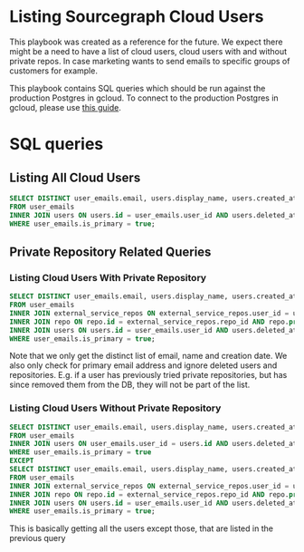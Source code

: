 # Listing Sourcegraph Cloud Users

This playbook was created as a reference for the future. We expect there might be a need to have a list of cloud users, cloud users with and without private repos. In case marketing wants to send emails to specific groups of customers for example.

This playbook contains SQL queries which should be run against the production Postgres in gcloud. To connect to the production Postgres in gcloud, please use [this guide](../../../dev/process/deployments/postgresql.md#sourcegraph-com-specific).

# SQL queries

## Listing All Cloud Users

```sql
SELECT DISTINCT user_emails.email, users.display_name, users.created_at
FROM user_emails
INNER JOIN users ON users.id = user_emails.user_id AND users.deleted_at IS NULL
WHERE user_emails.is_primary = true;
```

## Private Repository Related Queries

### Listing Cloud Users With Private Repository

```sql
SELECT DISTINCT user_emails.email, users.display_name, users.created_at
FROM user_emails
INNER JOIN external_service_repos ON external_service_repos.user_id = user_emails.user_id
INNER JOIN repo ON repo.id = external_service_repos.repo_id AND repo.private = true AND repo.deleted_at IS NULL
INNER JOIN users ON users.id = user_emails.user_id AND users.deleted_at IS NULL
WHERE user_emails.is_primary = true;
```

Note that we only get the distinct list of email, name and creation date. We also only check for primary email address and ignore deleted users and repositories.
E.g. if a user has previously tried private repositories, but has since removed them from the DB, they will not be part of the list.

### Listing Cloud Users Without Private Repository

```sql
SELECT DISTINCT user_emails.email, users.display_name, users.created_at
FROM user_emails
INNER JOIN users ON user_emails.user_id = users.id AND users.deleted_at IS NULL
WHERE user_emails.is_primary = true
EXCEPT
SELECT DISTINCT user_emails.email, users.display_name, users.created_at
FROM user_emails
INNER JOIN external_service_repos ON external_service_repos.user_id = user_emails.user_id
INNER JOIN repo ON repo.id = external_service_repos.repo_id AND repo.private = true AND repo.deleted_at IS NULL
INNER JOIN users ON users.id = user_emails.user_id AND users.deleted_at IS NULL
WHERE user_emails.is_primary = true;
```

This is basically getting all the users except those, that are listed in the previous query
